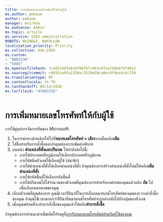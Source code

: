 ```yaml
---
title: การเพิ่มหมายเลขโทรศัพท์ให้กับผู้ใช้
ms.author: pebaum
author: pebaum
manager: mnirkhe
ms.audience: Admin
ms.topic: article
ms.service: o365-administration
ROBOTS: NOINDEX, NOFOLLOW
localization_priority: Priority
ms.collection: Adm_O365
ms.custom:
- "9002538"
- "5485"
ms.openlocfilehash: 7cdd5c6d7e018f06fb7c063c0fea250ed78fd0e2
ms.sourcegitcommit: c6692ce0fa1358ec3529e59ca0ecdfdea4cdc759
ms.translationtype: MT
ms.contentlocale: th-TH
ms.lasthandoff: 09/14/2020
ms.locfileid: "47663316"
---
```

# <a name="adding-phone-numbers-to-users"></a>การเพิ่มหมายเลขโทรศัพท์ให้กับผู้ใช้

การใช้ศูนย์การจัดการทีมของ Microsoft:

1. ในการนำทางด้านซ้ายให้ไปที่**หมายเลขโทรศัพท์ > เสียง**จากนั้นคลิก**เพิ่ม**
2. ใส่ชื่อสำหรับการสั่งซื้อและถ้าคุณต้องการเพิ่มคำอธิบาย
3. บนหน้า **ตำแหน่งที่ตั้งและปริมาณ** ให้ทำดังต่อไปนี้:
    - ภายใต้ประเทศหรือภูมิภาคให้เลือกประเทศหรือภูมิภาค
    - ภายใต้ชนิดตัวเลขให้เลือกผู้ใช้ (สมาชิก)
    - ภายใต้ตำแหน่งที่ตั้งให้เลือกตำแหน่งที่ตั้ง ถ้าคุณต้องการสร้างตำแหน่งที่ตั้งใหม่ให้คลิก**เพิ่มตำแหน่งที่ตั้ง**
    - ภายใต้รหัสพื้นที่ให้เลือกรหัสพื้นที่
    - ภายใต้ปริมาณให้ใส่จำนวนของตัวเลขที่คุณต้องการสำหรับองค์กรของคุณแล้วคลิก **ถัด** ไปเพื่อเลือกหมายเลขของคุณ
4. เลือกตัวเลขที่คุณต้องการ คุณมีเวลา10นาทีในการเลือกหมายเลขโทรศัพท์ของคุณและวางคำสั่งซื้อของคุณ ถ้าคุณใช้เวลามากกว่า10นาทีหมายเลขโทรศัพท์จะถูกส่งกลับไปยังกลุ่มของตัวเลข
5. เมื่อคุณพร้อมที่จะทำการสั่งซื้อของคุณแล้วให้คลิก**ทำการสั่งซื้อ**

ถ้าคุณต้องการคำแนะนำเพิ่มเติมโปรดดูที่[การรับหมายเลขโทรศัพท์สำหรับผู้ใช้ของคุณ](https://docs.microsoft.com/microsoftteams/getting-phone-numbers-for-your-users)
